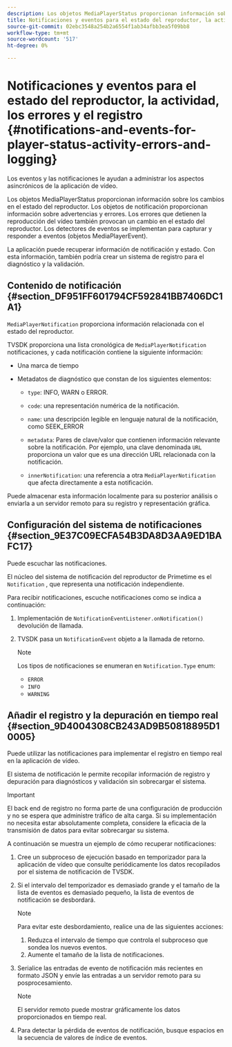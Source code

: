 ```yaml
---
description: Los objetos MediaPlayerStatus proporcionan información sobre los cambios en el estado del reproductor. Los objetos de notificación proporcionan información sobre advertencias y errores. Los errores que detienen la reproducción del vídeo también provocan un cambio en el estado del reproductor. Los detectores de eventos se implementan para capturar y responder a eventos (objetos MediaPlayerEvent).
title: Notificaciones y eventos para el estado del reproductor, la actividad, los errores y el registro
source-git-commit: 02ebc3548a254b2a6554f1ab34afbb3ea5f09bb8
workflow-type: tm+mt
source-wordcount: '517'
ht-degree: 0%

---
```


# Notificaciones y eventos para el estado del reproductor, la actividad, los errores y el registro {#notifications-and-events-for-player-status-activity-errors-and-logging}

Los eventos y las notificaciones le ayudan a administrar los aspectos asincrónicos de la aplicación de vídeo.

Los objetos MediaPlayerStatus proporcionan información sobre los cambios en el estado del reproductor. Los objetos de notificación proporcionan información sobre advertencias y errores. Los errores que detienen la reproducción del vídeo también provocan un cambio en el estado del reproductor. Los detectores de eventos se implementan para capturar y responder a eventos (objetos MediaPlayerEvent).

La aplicación puede recuperar información de notificación y estado. Con esta información, también podría crear un sistema de registro para el diagnóstico y la validación.

## Contenido de notificación {#section_DF951FF601794CF592841BB7406DC1A1}

`MediaPlayerNotification` proporciona información relacionada con el estado del reproductor.

TVSDK proporciona una lista cronológica de `MediaPlayerNotification` notificaciones, y cada notificación contiene la siguiente información:

* Una marca de tiempo
* Metadatos de diagnóstico que constan de los siguientes elementos:

   * `type`: INFO, WARN o ERROR.
   * `code`: una representación numérica de la notificación.
   * `name`: una descripción legible en lenguaje natural de la notificación, como SEEK_ERROR
   * `metadata`: Pares de clave/valor que contienen información relevante sobre la notificación. Por ejemplo, una clave denominada `URL` proporciona un valor que es una dirección URL relacionada con la notificación.

   * `innerNotification`: una referencia a otra `MediaPlayerNotification` que afecta directamente a esta notificación.

Puede almacenar esta información localmente para su posterior análisis o enviarla a un servidor remoto para su registro y representación gráfica.

## Configuración del sistema de notificaciones {#section_9E37C09ECFA54B3DA8D3AA9ED1BAFC17}

Puede escuchar las notificaciones.

El núcleo del sistema de notificación del reproductor de Primetime es el `Notification` , que representa una notificación independiente.

Para recibir notificaciones, escuche notificaciones como se indica a continuación:

1. Implementación de `NotificationEventListener.onNotification()` devolución de llamada.
1. TVSDK pasa un `NotificationEvent` objeto a la llamada de retorno.

   >[!NOTE]
   >
   >Los tipos de notificaciones se enumeran en `Notification.Type` enum:

   * `ERROR`
   * `INFO`
   * `WARNING`

## Añadir el registro y la depuración en tiempo real {#section_9D4004308CB243AD9B50818895D10005}

Puede utilizar las notificaciones para implementar el registro en tiempo real en la aplicación de vídeo.

El sistema de notificación le permite recopilar información de registro y depuración para diagnósticos y validación sin sobrecargar el sistema.

>[!IMPORTANT]
>
>El back end de registro no forma parte de una configuración de producción y no se espera que administre tráfico de alta carga. Si su implementación no necesita estar absolutamente completa, considere la eficacia de la transmisión de datos para evitar sobrecargar su sistema.

A continuación se muestra un ejemplo de cómo recuperar notificaciones:

1. Cree un subproceso de ejecución basado en temporizador para la aplicación de vídeo que consulte periódicamente los datos recopilados por el sistema de notificación de TVSDK.
1. Si el intervalo del temporizador es demasiado grande y el tamaño de la lista de eventos es demasiado pequeño, la lista de eventos de notificación se desbordará.

   >[!NOTE]
   >
   >Para evitar este desbordamiento, realice una de las siguientes acciones:
   >
   >1. Reduzca el intervalo de tiempo que controla el subproceso que sondea los nuevos eventos.
   >1. Aumente el tamaño de la lista de notificaciones.
   >

1. Serialice las entradas de evento de notificación más recientes en formato JSON y envíe las entradas a un servidor remoto para su posprocesamiento.

   >[!NOTE]
   >
   >El servidor remoto puede mostrar gráficamente los datos proporcionados en tiempo real.

1. Para detectar la pérdida de eventos de notificación, busque espacios en la secuencia de valores de índice de eventos.
